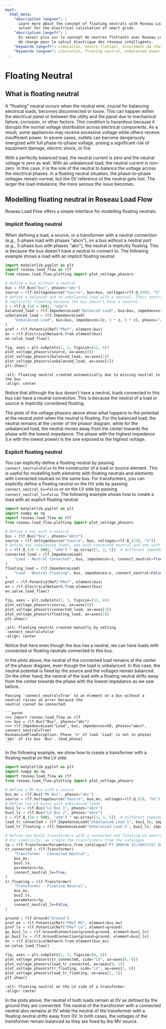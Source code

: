 ```yaml
---
myst:
  html_meta:
    "description lang=en": |
      Learn more about the concept of floating neutrals with Roseau Load Flow, a powerful load flow
      solver for the electrical calculation of smart grids.
    "description lang=fr": |
      En savoir plus sur le concept de neutres flottants avec Roseau Load Flow, solveur d'écoulements
      de charge pour le calcul électrique des réseaux intelligents.
    "keywords lang=fr": simulation, neutre flottant, écoulement de charge déséquilibré
    "keywords lang=en": simulation, floating neutral, unbalanced power flow
---
```


# Floating Neutral

## What is floating neutral

A "floating" neutral occurs when the neutral wire, crucial for balancing electrical loads, becomes
disconnected or loose. This can happen within the electrical panel or between the utility and the
panel due to mechanical failure, corrosion, or other factors. This condition is hazardous because
it disrupts the normal voltage distribution across electrical components. As a result, some
appliances may receive excessive voltage while others receive insufficient power. In severe cases,
outlets can become dangerously energized with full phase-to-phase voltage, posing a significant
risk of equipment damage, electric shock, or fire.

With a perfectly balanced load, the neutral current is zero and the neutral voltage is zero as well.
With an unbalanced load, the neutral current is non-zero. In this case, it is the role of the
neutral to balance the voltage across the electrical phases. In a floating neutral situation, the
phase-to-phase voltages remain normal, but the 0V reference of the neutral gets lost. The larger
the load imbalance, the more serious the issue becomes.

## Modelling floating neutral in Roseau Load Flow

Roseau Load Flow offers a simple interface for modelling floating neutrals.

### Implicit floating neutral

When defining a load, a source, or a transformer with a neutral connection (e.g., 3-phase load with
phases "abcn"), on a bus without a neutral port (e.g., 3-phase bus with phases "abc"), the neutral
is implicitly floating. This is because the bus doesn't have a neutral to connect to. The following
example shows a load with an implicit floating neutral:

```python
import matplotlib.pyplot as plt
import roseau.load_flow as rlf
from roseau.load_flow.plotting import plot_voltage_phasors

# Define a bus without a neutral
bus = rlf.Bus("Bus", phases="abc")
source = rlf.VoltageSource("Source", bus=bus, voltages=rlf.Q_(400, "V"))
# Define a balanced and an unbalanced load with a neutral. Their neutral is
# implicitly floating because the bus doesn't have a neutral.
z = rlf.Q_(50 + 500j, "ohm")
balanced_load = rlf.ImpedanceLoad("Balanced Load", bus=bus, impedances=z, phases="abcn")
unbalanced_load = rlf.ImpedanceLoad(
    "Unbalanced Load", bus=bus, impedances=[z, 3 * z, 5 * z], phases="abcn"
)
pref = rlf.PotentialRef("PRef", element=bus)
en = rlf.ElectricalNetwork.from_element(bus)
en.solve_load_flow()

fig, axes = plt.subplots(1, 3, figsize=(12, 4))
plot_voltage_phasors(source, ax=axes[0])
plot_voltage_phasors(balanced_load, ax=axes[1])
plot_voltage_phasors(unbalanced_load, ax=axes[2])
plt.show()
```

```{image} /_static/Advanced/Floating_Neutral_Auto.png
:alt: Floating neutral created automatically due to missing neutral in the bus
:align: center
```

Notice that although the bus doesn't have a neutral, loads connected to this bus can have a neutral
connection. This is because the neutral of a load or source is implicitly considered floating.

The plots of the voltage phasors above show what happens to the potential at the neutral point when
the neutral is floating. For the balanced load, the neutral remains at the center of the phasor
diagram, while for the unbalanced load, the neutral moves away from the center towards the phase
with the lowest impedance. The phase with the highest impedance (i.e with the lowest power) is the
one exposed to the highest voltage.

### Explicit floating neutral

You can explicitly define a floating neutral by passing `connect_neutral=False` to the constructor
of a load or source element. This is useful for modelling both elements with floating neutrals and
elements with connected neutrals on the same bus. For transformers, you can explicitly define a
floating neutral on the HV side by passing `connect_neutral_hv=False` or on the LV side by passing
`connect_neutral_lv=False`. The following example shows how to create a load with an explicit
floating neutral:

```python
import matplotlib.pyplot as plt
import numpy as np
import roseau.load_flow as rlf
from roseau.load_flow.plotting import plot_voltage_phasors

# Define a bus with a neutral
bus = rlf.Bus("Bus", phases="abcn")
source = rlf.VoltageSource("Source", bus, voltages=rlf.Q_(230, "V"))
# Define two unbalanced loads, one with connected neutral and one with floating neutral
z = rlf.Q_(50 + 500j, "ohm") * np.array([1, 3, 5])  # different impedance on each phase
connected_load = rlf.ImpedanceLoad(
    "Load - Neutral Connected", bus, impedances=z, connect_neutral=True
)
floating_load = rlf.ImpedanceLoad(
    "Load - Neutral Floating", bus, impedances=z, connect_neutral=False
)
pref = rlf.PotentialRef("PRef", element=bus)
en = rlf.ElectricalNetwork.from_element(bus)
en.solve_load_flow()

fig, axes = plt.subplots(1, 3, figsize=(12, 4))
plot_voltage_phasors(source, ax=axes[0])
plot_voltage_phasors(connected_load, ax=axes[1])
plot_voltage_phasors(floating_load, ax=axes[2])
plt.show()
```

```{image} /_static/Advanced/Floating_Neutral_Manual.png
:alt: Floating neutral created manually by setting `connect_neutral=False`
:align: center
```

Notice that here even though the bus has a neutral, we can have loads with connected or floating
neutrals connected to this bus.

In the plots above, the neutral of the connected load remains at the center of the phasor diagram,
even though the load is unbalanced. In this case, the neutral potential is fixed by the source and
the voltages remain balanced. On the other hand, the neutral of the load with a floating neutral
drifts away from the center towards the phase with the lowest impedance as we saw before.

````{note}
Passing `connect_neutral=True` to an element on a bus without a neutral raises an error because the
neutral cannot be connected:

```pycon
>>> import roseau.load_flow as rlf
>>> bus = rlf.Bus("Bus", phases="abc")
>>> rlf.ImpedanceLoad("Load", bus, impedances=50, phases="abcn", connect_neutral=True)
RoseauLoadFlowException: Phase 'n' of load 'Load' is not in phases 'abc' of its bus 'Bus'. [bad_phase]
```
````

In the following example, we show how to create a transformer with a floating neutral on the LV side:

```python
import matplotlib.pyplot as plt
import numpy as np
import roseau.load_flow as rlf
from roseau.load_flow.plotting import plot_voltage_phasors

# Define a MV bus with a source
bus_mv = rlf.Bus("MV Bus", phases="abc")
source = rlf.VoltageSource("Source", bus_mv, voltages=rlf.Q_(20, "kV"))
# Define two LV buses with unbalanced loads
bus1_lv = rlf.Bus("LV Bus 1", phases="abcn")
bus2_lv = rlf.Bus("LV Bus 2", phases="abcn")
z = rlf.Q_(50 + 500j, "ohm") * np.array([1, 3, 5])  # different impedance on each phase
load_tr_connected = rlf.ImpedanceLoad("Unbalanced Load 1", bus1_lv, impedances=z)
load_tr_floating = rlf.ImpedanceLoad("Unbalanced Load 2", bus2_lv, impedances=z)

# Define two Dyn11 transformers with a connected and floating LV neutrals
# For simplicity, we create the transformers from the catalogue
tp = rlf.TransformerParameters.from_catalogue("FT 400kVA 15/20kV(15) 400V Dyn11")
tr_connected = rlf.Transformer(
    "Transformer - Connected Neutral",
    bus_mv,
    bus1_lv,
    parameters=tp,
    connect_neutral_lv=True,
)
tr_floating = rlf.Transformer(
    "Transformer - Floating Neutral",
    bus_mv,
    bus2_lv,
    parameters=tp,
    connect_neutral_lv=False,
)

ground = rlf.Ground("Ground")
pref_mv = rlf.PotentialRef("PRef MV", element=bus_mv)
pref_lv = rlf.PotentialRef("PRef LV", element=ground)
gc_bus1_lv = rlf.GroundConnection(ground=ground, element=bus1_lv)
gc_bus2_lv = rlf.GroundConnection(ground=ground, element=bus2_lv)
en = rlf.ElectricalNetwork.from_element(bus_mv)
en.solve_load_flow()

fig, axes = plt.subplots(2, 2, figsize=(8, 8))
plot_voltage_phasors(tr_connected, side="LV", ax=axes[0, 0])
plot_voltage_phasors(load_tr_connected, ax=axes[0, 1])
plot_voltage_phasors(tr_floating, side="LV", ax=axes[1, 0])
plot_voltage_phasors(load_tr_floating, ax=axes[1, 1])
plt.show()
```

```{image} /_static/Advanced/Floating_Neutral_Transformer.png
:alt: Floating neutral on the LV side of a transformer
:align: center
```

In the plots above, the neutral of both loads remain at 0V as defined by the ground they are
connected. The neutral of the transformer with a connected neutral also remains at 0V while the
neutral of the transformer with a floating neutral drifts away from 0V. In both cases, the voltages
of the transformer remain balanced as they are fixed by the MV source.
